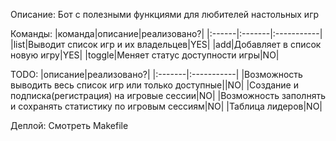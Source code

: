 Описание: Бот с полезными функциями для любителей настольных игр

Команды:
|команда|описание|реализовано?|
|:------|:-------|:-----------|
|list|Выводит список игр и их владельцев|YES|
|add|Добавляет в список новую игру|YES|
|toggle|Меняет статус доступности игры|NO|

TODO:
|описание|реализовано?|
|:-------|:-----------|
|Возможность выводить весь список игр или только доступные||NO|
|Создание и подписка(регистрация) на игровые сессии|NO|
|Возможность заполнять и сохранять статистику по игровым сессиям|NO|
|Таблица лидеров|NO|

Деплой: Смотреть Makefile